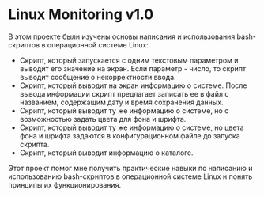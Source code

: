 # Linux Monitoring v1.0

В этом проекте были изучены основы написания и использования bash-скриптов в операционной системе Linux:

 - Скрипт, который запускается с одним текстовым параметром и выводит его значение на экран. Если параметр - число, то скрипт выводит сообщение о некорректности ввода.
 - Скрипт, который выводит на экран информацию о системе. После вывода информации скрипт предлагает записать ее в файл с названием, содержащим дату и время сохранения данных.
 - Скрипт, который выводит ту же информацию о системе, но с возможностью задать цвета для фона и шрифта.
 - Скрипт, который выводит ту же информацию о системе, но цвета фона и шрифта задаются в конфигурационном файле до запуска скрипта.
 - Скрипт, который выводит информацию о каталоге.

Этот проект помог мне получить практические навыки по написанию и использованию bash-скриптов в операционной системе Linux и понять принципы их функционирования.

